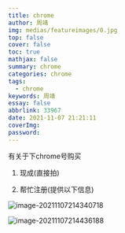```yaml
---
title: chrome
author: 周靖
img: medias/featureimages/0.jpg
top: false
cover: false
toc: true
mathjax: false
summary: chrome
categories: chrome
tags:
  - chrome
keywords: 周靖
essay: false
abbrlink: 33967
date: 2021-11-07 21:21:11
coverImg:
password:
---
```


有关于下chrome号购买

1. 现成(直接拍)

2. 帮忙注册(提供以下信息)

![image-20211107214340718](http://qiniuyun.code520.com.cn/images20211107214340.png)

![image-20211107214436188](http://qiniuyun.code520.com.cn/images20211107214436.png)
